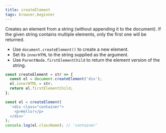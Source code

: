 ```yaml
---
title: createElement
tags: browser,beginner
---
```


Creates an element from a string (without appending it to the document).
If the given string contains multiple elements, only the first one will be returned.

- Use `document.createElement()` to create a new element.
- Set its `innerHTML` to the string supplied as the argument.
- Use `ParentNode.firstElementChild` to return the element version of the string.

```js
const createElement = str => {
  const el = document.createElement('div');
  el.innerHTML = str;
  return el.firstElementChild;
};
```

```js
const el = createElement(
  `<div class="container">
    <p>Hello!</p>
  </div>`
);
console.log(el.className); // 'container'
```
